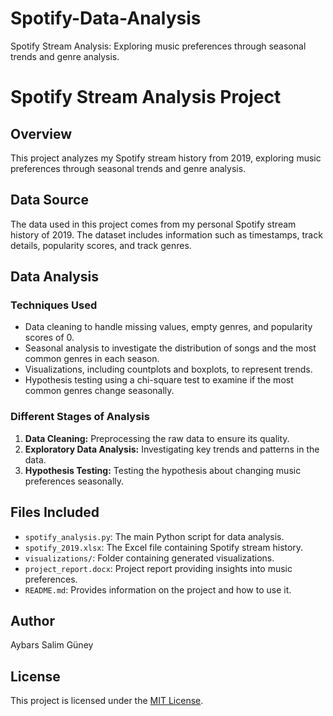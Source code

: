 # Spotify-Data-Analysis
Spotify Stream Analysis: Exploring music preferences through seasonal trends and genre analysis.

# Spotify Stream Analysis Project

## Overview
This project analyzes my Spotify stream history from 2019, exploring music preferences through seasonal trends and genre analysis.

## Data Source
The data used in this project comes from my personal Spotify stream history of 2019. The dataset includes information such as timestamps, track details, popularity scores, and track genres.

## Data Analysis

### Techniques Used
- Data cleaning to handle missing values, empty genres, and popularity scores of 0.
- Seasonal analysis to investigate the distribution of songs and the most common genres in each season.
- Visualizations, including countplots and boxplots, to represent trends.
- Hypothesis testing using a chi-square test to examine if the most common genres change seasonally.

### Different Stages of Analysis
1. **Data Cleaning:** Preprocessing the raw data to ensure its quality.
2. **Exploratory Data Analysis:** Investigating key trends and patterns in the data.
3. **Hypothesis Testing:** Testing the hypothesis about changing music preferences seasonally.

## Files Included
- `spotify_analysis.py`: The main Python script for data analysis.
- `spotify_2019.xlsx`: The Excel file containing Spotify stream history.
- `visualizations/`: Folder containing generated visualizations.
- `project_report.docx`: Project report providing insights into music preferences.
- `README.md`: Provides information on the project and how to use it.

## Author

Aybars Salim Güney

## License

This project is licensed under the [MIT License](LICENSE).

